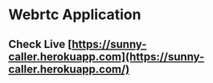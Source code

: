 # Webrtc Application

##  Check Live  [https://sunny-caller.herokuapp.com](https://sunny-caller.herokuapp.com/) 